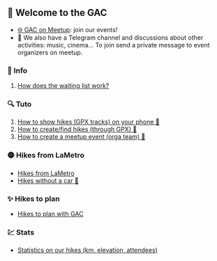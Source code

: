 ## 🎉 Welcome to the GAC

- [🌐 GAC on Meetup](https://www.meetup.com/fr-FR/Grenoble-Adventure-Club-English-French/): join our events!
- 📨 We also have a Telegram channel and discussions about other activities: music, cinema... To join send a private message to event organizers on meetup.

### 💭 Info
1. [How does the waiting list work?](AboutMeetup/WaitingList.md)

### 🔍 Tuto
1. [How to show hikes (GPX tracks) on your phone 📱](TutoOsmAnd/README.md)
2. [How to create/find hikes (through GPX) 📍](CreateFindGpx/README.md)
3. [How to create a meetup event (orga team) 🚀](CreateEvent/README.md)

### 🟡 Hikes from LaMetro
- [Hikes from LaMetro](BaladesLaMetro/README.md)
- [Hikes without a car 🚗](BaladesLaMetro/NoCar/README.md)

### ✨ Hikes to plan
- [Hikes to plan with GAC](HikesToPlan/README.md)

### 💹 Stats
- [Statistics on our hikes (km, elevation, attendees)](Stats/README.md)

